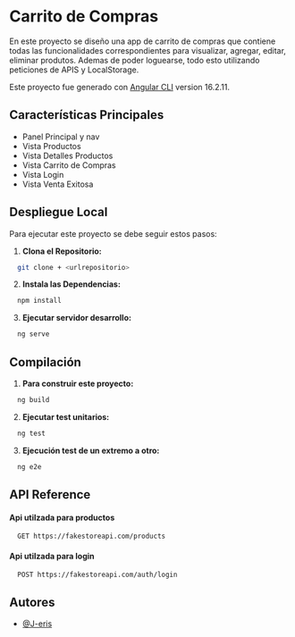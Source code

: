
# Carrito de Compras

En este proyecto se diseño una app de carrito de compras que contiene todas las funcionalidades correspondientes para visualizar, agregar, editar, eliminar produtos. Ademas de poder loguearse, todo esto utilizando peticiones de APIS y LocalStorage.

Este proyecto fue generado con [Angular CLI](https://github.com/angular/angular-cli) version 16.2.11.

## Características Principales

- Panel Principal y nav
- Vista Productos
- Vista Detalles Productos
- Vista Carrito de Compras
- Vista Login
- Vista Venta Exitosa

## Despliegue Local

Para ejecutar este proyecto se debe seguir estos pasos:

1. **Clona el Repositorio:**
```bash
  git clone + <urlrepositorio>
```
2. **Instala las Dependencias:**
```bash
  npm install
```
3. **Ejecutar servidor desarrollo:**
```bash
  ng serve
```

## Compilación
1. **Para construir este proyecto:**
```bash
  ng build
```
2. **Ejecutar test unitarios:**
```bash
  ng test
```
3. **Ejecución test de un extremo a otro:**
```bash
  ng e2e
```

## API Reference

#### Api utilzada para productos

```http
  GET https://fakestoreapi.com/products
```
#### Api utilzada para login

```http
  POST https://fakestoreapi.com/auth/login
```

## Autores

- [@J-eris](https://www.github.com/J-eris)

